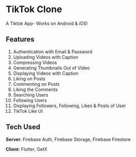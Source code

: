 # TikTok Clone

A Tiktok App- Works on Android & iOS!

## Features
1. Authentication with Email & Password
2. Uploading Videos with Caption
3. Compressing Videos
4. Generating Thumbnails Out of Video
5. Displaying Videos with Caption
6. Liking on Posts
7. Commenting on Posts
8. Liking the Comments
9. Searching Users
10. Following Users
11. Displaying Followers, Following, Likes & Posts of User
12. TikTok Like UI

## Tech Used
**Server**: Firebase Auth, Firebase Storage, Firebase Firestore

**Client**: Flutter, GetX
